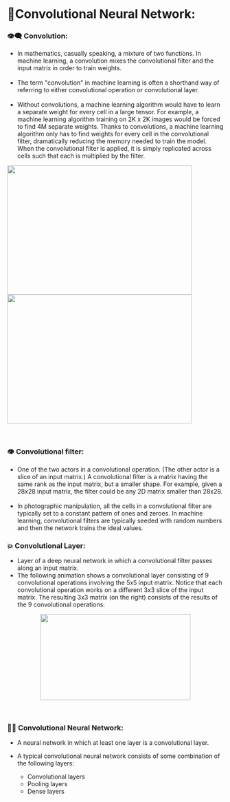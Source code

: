 # 💫Convolutional Neural Network:

### 👁️‍🗨️ Convolution:
- In mathematics, casually speaking, a mixture of two functions. In machine learning, a convolution mixes the convolutional filter and the input matrix in order to train weights.<br><br>
- The term "convolution" in machine learning is often a shorthand way of referring to either convolutional operation or convolutional layer.<br><br>
- Without convolutions, a machine learning algorithm would have to learn a separate weight for every cell in a large tensor. For example, a machine learning algorithm training on 2K x 2K images would be forced to find 4M separate weights. Thanks to convolutions, a machine learning algorithm only has to find weights for every cell in the convolutional filter, dramatically reducing the memory needed to train the model. When the convolutional filter is applied, it is simply replicated across cells such that each is multiplied by the filter.<br>
<p align="left">
  <kbd> 
    <img width="430" height="300" src="https://media3.giphy.com/media/i4NjAwytgIRDW/200.gif"> 
    <img width="430" height="300" src="https://i.pinimg.com/originals/95/b5/2d/95b52d82200da8ba0ed4615273da474e.gif"> 
</kbd> 
</p><br>

### 👁️ Convolutional filter:
- One of the two actors in a convolutional operation. (The other actor is a slice of an input matrix.) A convolutional filter is a matrix having the same rank as the input matrix, but a smaller shape. For example, given a 28x28 input matrix, the filter could be any 2D matrix smaller than 28x28.<br><br>
- In photographic manipulation, all the cells in a convolutional filter are typically set to a constant pattern of ones and zeroes. In machine learning, convolutional filters are typically seeded with random numbers and then the network trains the ideal values.<br>

### 💥 Convolutional Layer:
- Layer of a deep neural network in which a convolutional filter passes along an input matrix. 
- The following animation shows a convolutional layer consisting of 9 convolutional operations involving the 5x5 input matrix. Notice that each convolutional operation works on a different 3x3 slice of the input matrix. The resulting 3x3 matrix (on the right) consists of the results of the 9 convolutional operations:<br>
<p align="center">
  <kbd> 
    <img width="350" height="200" src="https://developers.google.com/machine-learning/glossary/images/AnimatedConvolution.gif"> 
    </kbd> 
</p><br>

### 🏴‍☠️ Convolutional Neural Network:
- A neural network in which at least one layer is a convolutional layer. 
- A typical convolutional neural network consists of some combination of the following layers:

  - Convolutional layers
  - Pooling layers
  - Dense layers<br>
  
